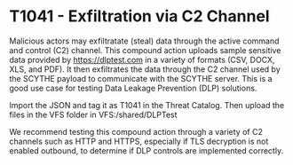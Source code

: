 # T1041 - Exfiltration via C2 Channel

Malicious actors may exfiltratate (steal) data through the active command and control (C2) channel. This compound action uploads sample sensitive data provided by https://dlptest.com in a variety of formats (CSV, DOCX, XLS, and PDF). It then exfiltrates the data through the C2 channel used by the SCYTHE payload to communicate with the SCYTHE server. This is a good use case for testing Data Leakage Prevention (DLP) solutions.

Import the JSON and tag it as T1041 in the Threat Catalog. Then upload the files in the VFS folder in VFS:/shared/DLPTest 

We recommend testing this compound action through a variety of C2 channels such as HTTP and HTTPS, especially if TLS decryption is not enabled outbound, to determine if DLP controls are implemented correctly.
